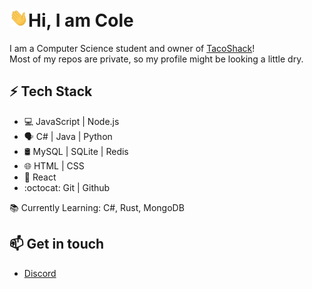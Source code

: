 # <img src="https://raw.githubusercontent.com/ABSphreak/ABSphreak/master/gifs/Hi.gif" width="30px">Hi, I am Cole

I am a Computer Science student and owner of [TacoShack](https://tacoshack.dev)!<br />Most of my repos are private, so my profile might be looking a little dry.

## ⚡ Tech Stack
* 💻 JavaScript | Node.js
* 🗣 C# | Java | Python
* 🛢️ MySQL | SQLite | Redis
* 🌐 HTML | CSS
* 💠 React
* :octocat: Git | Github

📚 Currently Learning: C#, Rust, MongoDB

## 📫 Get in touch
- [Discord](https://discordapp.com/users/206875427631923200)
